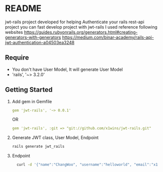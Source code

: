 # README
jwt-rails project developed for helping Authenticate your rails rest-api project
you can fast develop project with jwt-rails
I used reference following websites
https://guides.rubyonrails.org/generators.html#creating-generators-with-generators
https://medium.com/binar-academy/rails-api-jwt-authentication-a04503ea3248

## Require
* You don't have User Model, It will generate User Model
* 'rails', '~> 3.2.0'

## Getting Started
1. Add gem in Gemfile
    ```yaml
    gem 'jwt-rails', '~> 0.0.1'
    ```
    OR
    ```yaml
    gem 'jwt-rails', :git => "git://github.com/x1wins/jwt-rails.git"
    ```

2. Generate JWT class, User Model, Endpoint
    ```bash
    rails generate jwt_rails
    ```

3. Endpoint
    ```bash
      curl -d '{"name":"ChangWoo", "username":"helloworld", "email":"x1wins@changwoo.org", "password":"hello1234", "password_confirmation":"hello1234", }' -H "Content-Type: application/json" -X POST -i http://localhost:3000/users
    ```